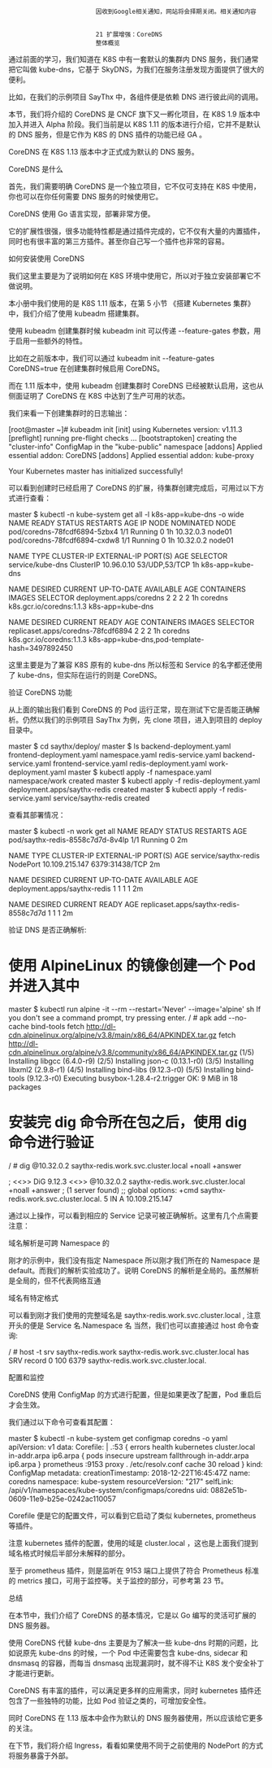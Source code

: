 
                            
                            因收到Google相关通知，网站将会择期关闭。相关通知内容
                            
                            
                            21 扩展增强：CoreDNS
                            整体概览

通过前面的学习，我们知道在 K8S 中有一套默认的集群内 DNS 服务，我们通常把它叫做 kube-dns，它基于 SkyDNS，为我们在服务注册发现方面提供了很大的便利。

比如，在我们的示例项目 SayThx 中，各组件便是依赖 DNS 进行彼此间的调用。

本节，我们将介绍的 CoreDNS 是 CNCF 旗下又一孵化项目，在 K8S 1.9 版本中加入并进入 Alpha 阶段。我们当前是以 K8S 1.11 的版本进行介绍，它并不是默认的 DNS 服务，但是它作为 K8S 的 DNS 插件的功能已经 GA 。

CoreDNS 在 K8S 1.13 版本中才正式成为默认的 DNS 服务。

CoreDNS 是什么

首先，我们需要明确 CoreDNS 是一个独立项目，它不仅可支持在 K8S 中使用，你也可以在你任何需要 DNS 服务的时候使用它。

CoreDNS 使用 Go 语言实现，部署非常方便。

它的扩展性很强，很多功能特性都是通过插件完成的，它不仅有大量的内置插件，同时也有很丰富的第三方插件。甚至你自己写一个插件也非常的容易。

如何安装使用 CoreDNS

我们这里主要是为了说明如何在 K8S 环境中使用它，所以对于独立安装部署它不做说明。

本小册中我们使用的是 K8S 1.11 版本，在第 5 小节 《搭建 Kubernetes 集群》中，我们介绍了使用 kubeadm 搭建集群。

使用 kubeadm 创建集群时候 kubeadm init 可以传递 --feature-gates 参数，用于启用一些额外的特性。

比如在之前版本中，我们可以通过 kubeadm init --feature-gates CoreDNS=true 在创建集群时候启用 CoreDNS。

而在 1.11 版本中，使用 kubeadm 创建集群时 CoreDNS 已经被默认启用，这也从侧面证明了 CoreDNS 在 K8S 中达到了生产可用的状态。

我们来看一下创建集群时的日志输出：

[root@master ~]# kubeadm init
[init] using Kubernetes version: v1.11.3               
[preflight] running pre-flight checks
...
[bootstraptoken] creating the "cluster-info" ConfigMap in the "kube-public" namespace
[addons] Applied essential addon: CoreDNS
[addons] Applied essential addon: kube-proxy

Your Kubernetes master has initialized successfully!


可以看到创建时已经启用了 CoreDNS 的扩展，待集群创建完成后，可用过以下方式进行查看：

master $ kubectl -n kube-system get all  -l k8s-app=kube-dns -o wide
NAME                           READY     STATUS    RESTARTS   AGE       IP          NODE      NOMINATED NODE
pod/coredns-78fcdf6894-5zbx4   1/1       Running   0          1h        10.32.0.3   node01    <none>
pod/coredns-78fcdf6894-cxdw8   1/1       Running   0          1h        10.32.0.2   node01    <none>

NAME               TYPE        CLUSTER-IP   EXTERNAL-IP   PORT(S)         AGE       SELECTOR
service/kube-dns   ClusterIP   10.96.0.10   <none>        53/UDP,53/TCP   1h        k8s-app=kube-dns

NAME                      DESIRED   CURRENT   UP-TO-DATE   AVAILABLE   AGE       CONTAINERS   IMAGES                     SELECTOR
deployment.apps/coredns   2         2         2            2           1h        coredns      k8s.gcr.io/coredns:1.1.3   k8s-app=kube-dns

NAME                                 DESIRED   CURRENT   READY     AGE       CONTAINERS   IMAGES                   SELECTOR
replicaset.apps/coredns-78fcdf6894   2         2         2         1h        coredns      k8s.gcr.io/coredns:1.1.3   k8s-app=kube-dns,pod-template-hash=3497892450


这里主要是为了兼容 K8S 原有的 kube-dns 所以标签和 Service 的名字都还使用了 kube-dns，但实际在运行的则是 CoreDNS。

验证 CoreDNS 功能

从上面的输出我们看到 CoreDNS 的 Pod 运行正常，现在测试下它是否能正确解析。仍然以我们的示例项目 SayThx 为例，先 clone 项目，进入到项目的 deploy 目录中。

master $ cd saythx/deploy/
master $ ls
backend-deployment.yaml  frontend-deployment.yaml  namespace.yaml         redis-service.yaml
backend-service.yaml     frontend-service.yaml     redis-deployment.yaml  work-deployment.yaml
master $ kubectl apply -f namespace.yaml
namespace/work created
master $ kubectl apply -f redis-deployment.yaml
deployment.apps/saythx-redis created
master $ kubectl apply -f redis-service.yaml
service/saythx-redis created



查看其部署情况：


master $ kubectl -n work get all
NAME                               READY     STATUS    RESTARTS   AGE
pod/saythx-redis-8558c7d7d-8v4lp   1/1       Running   0          2m

NAME                   TYPE       CLUSTER-IP       EXTERNAL-IP   PORT(S)          AGE
service/saythx-redis   NodePort   10.109.215.147   <none>        6379:31438/TCP   2m

NAME                           DESIRED   CURRENT   UP-TO-DATE   AVAILABLE   AGE
deployment.apps/saythx-redis   1         1         1            1           2m

NAME                                     DESIRED   CURRENT   READY     AGE
replicaset.apps/saythx-redis-8558c7d7d   1         1         1         2m



验证 DNS 是否正确解析:


# 使用 AlpineLinux 的镜像创建一个 Pod 并进入其中
master $ kubectl run alpine -it --rm --restart='Never' --image='alpine' sh
If you don't see a command prompt, try pressing enter.
/ # apk add --no-cache bind-tools
fetch http://dl-cdn.alpinelinux.org/alpine/v3.8/main/x86_64/APKINDEX.tar.gz
fetch http://dl-cdn.alpinelinux.org/alpine/v3.8/community/x86_64/APKINDEX.tar.gz
(1/5) Installing libgcc (6.4.0-r9)
(2/5) Installing json-c (0.13.1-r0)
(3/5) Installing libxml2 (2.9.8-r1)
(4/5) Installing bind-libs (9.12.3-r0)
(5/5) Installing bind-tools (9.12.3-r0)
Executing busybox-1.28.4-r2.trigger
OK: 9 MiB in 18 packages

# 安装完 dig 命令所在包之后，使用 dig 命令进行验证
/ # dig @10.32.0.2 saythx-redis.work.svc.cluster.local +noall +answer

; <<>> DiG 9.12.3 <<>> @10.32.0.2 saythx-redis.work.svc.cluster.local +noall +answer
; (1 server found)
;; global options: +cmd
saythx-redis.work.svc.cluster.local. 5 IN A     10.109.215.147


通过以上操作，可以看到相应的 Service 记录可被正确解析。这里有几个点需要注意：


域名解析是可跨 Namespace 的


刚才的示例中，我们没有指定 Namespace 所以刚才我们所在的 Namespace 是 default。而我们的解析实验成功了。说明 CoreDNS 的解析是全局的。虽然解析是全局的，但不代表网络互通


域名有特定格式


可以看到刚才我们使用的完整域名是 saythx-redis.work.svc.cluster.local , 注意开头的便是 Service 名.Namespace 名 当然，我们也可以直接通过 host 命令查询:

  / # host -t srv  saythx-redis.work
  saythx-redis.work.svc.cluster.local has SRV record 0 100 6379 saythx-redis.work.svc.cluster.local.


配置和监控

CoreDNS 使用 ConfigMap 的方式进行配置，但是如果更改了配置，Pod 重启后才会生效。

我们通过以下命令可查看其配置：

master $ kubectl -n kube-system get configmap coredns -o yaml
apiVersion: v1
data:
  Corefile: |
    .:53 {
        errors
        health
        kubernetes cluster.local in-addr.arpa ip6.arpa {
           pods insecure
           upstream
           fallthrough in-addr.arpa ip6.arpa
        }
        prometheus :9153
        proxy . /etc/resolv.conf
        cache 30
        reload
    }
kind: ConfigMap
metadata:
  creationTimestamp: 2018-12-22T16:45:47Z
  name: coredns
  namespace: kube-system
  resourceVersion: "217"
  selfLink: /api/v1/namespaces/kube-system/configmaps/coredns
  uid: 0882e51b-0609-11e9-b25e-0242ac110057


Corefile 便是它的配置文件，可以看到它启动了类似 kubernetes, prometheus 等插件。

注意 kubernetes 插件的配置，使用的域是 cluster.local ，这也是上面我们提到域名格式时候后半部分未解释的部分。

至于 prometheus 插件，则是监听在 9153 端口上提供了符合 Prometheus 标准的 metrics 接口，可用于监控等。关于监控的部分，可参考第 23 节。

总结

在本节中，我们介绍了 CoreDNS 的基本情况，它是以 Go 编写的灵活可扩展的 DNS 服务器。

使用 CoreDNS 代替 kube-dns 主要是为了解决一些 kube-dns 时期的问题，比如说原先 kube-dns 的时候，一个 Pod 中还需要包含 kube-dns, sidecar 和 dnsmasq 的容器，而每当 dnsmasq 出现漏洞时，就不得不让 K8S 发个安全补丁才能进行更新。

CoreDNS 有丰富的插件，可以满足更多样的应用需求，同时 kubernetes 插件还包含了一些独特的功能，比如 Pod 验证之类的，可增加安全性。

同时 CoreDNS 在 1.13 版本中会作为默认的 DNS 服务器使用，所以应该给它更多的关注。

在下节，我们将介绍 Ingress，看看如果使用不同于之前使用的 NodePort 的方式将服务暴露于外部。

                        
                        
                            